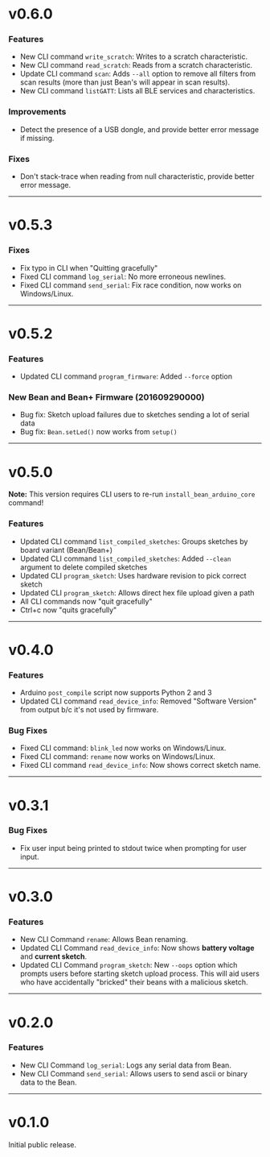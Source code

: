 # v0.6.0

### Features

* New CLI command `write_scratch`: Writes to a scratch characteristic.
* New CLI command `read_scratch`: Reads from a scratch characteristic.
* Update CLI command `scan`: Adds `--all` option to remove all filters from scan results (more than just Bean's will appear in scan results).
* New CLI command `listGATT`: Lists all BLE services and characteristics.

### Improvements

* Detect the presence of a USB dongle, and provide better error message if missing.

### Fixes

* Don't stack-trace when reading from null characteristic, provide better error message.

---

# v0.5.3

### Fixes

* Fix typo in CLI when "Quitting gracefully"
* Fixed CLI command `log_serial`: No more erroneous newlines.
* Fixed CLI command `send_serial`: Fix race condition, now works on Windows/Linux.

---

# v0.5.2

### Features

* Updated CLI command `program_firmware`: Added `--force` option


### New Bean and Bean+ Firmware (201609290000)

* Bug fix: Sketch upload failures due to sketches sending a lot of serial data
* Bug fix: `Bean.setLed()` now works from `setup()`

---

# v0.5.0

**Note:** This version requires CLI users to re-run `install_bean_arduino_core` command!

### Features

* Updated CLI command `list_compiled_sketches`: Groups sketches by board variant (Bean/Bean+)
* Updated CLI command `list_compiled_sketches`: Added `--clean` argument to delete compiled sketches
* Updated CLI `program_sketch`: Uses hardware revision to pick correct sketch
* Updated CLI `program_sketch`: Allows direct hex file upload given a path
* All CLI commands now "quit gracefully"
* Ctrl+c now "quits gracefully"

---

# v0.4.0

### Features

* Arduino `post_compile` script now supports Python 2 and 3
* Updated CLI command `read_device_info`: Removed "Software Version" from output b/c it's not used by firmware.

### Bug Fixes

* Fixed CLI command: `blink_led` now works on Windows/Linux.
* Fixed CLI command: `rename` now works on Windows/Linux.
* Fixed CLI command `read_device_info`: Now shows correct sketch name.

---

# v0.3.1

### Bug Fixes

* Fix user input being printed to stdout twice when prompting for user input.

---

# v0.3.0

### Features

* New CLI Command `rename`: Allows Bean renaming.
* Updated CLI Command `read_device_info`: Now shows **battery voltage** and **current sketch**.
* Updated CLI Command `program_sketch`: New `--oops` option which prompts users before starting sketch upload process. This will aid users who have accidentally "bricked" their beans with a malicious sketch.

---

# v0.2.0

### Features

* New CLI Command `log_serial`: Logs any serial data from Bean.
* New CLI Command `send_serial`: Allows users to send ascii or binary data to the Bean.

---

# v0.1.0

Initial public release.
